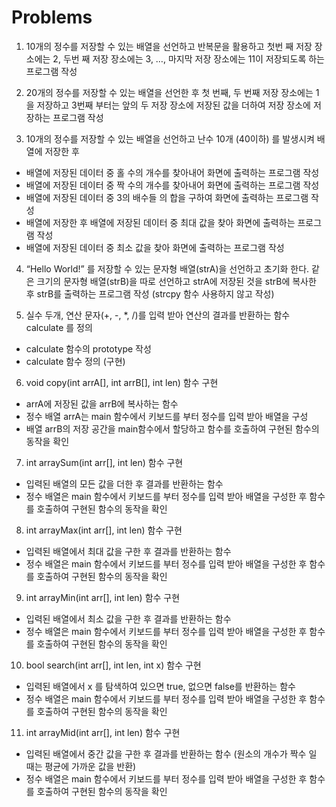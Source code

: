 # Problems

1. 10개의 정수를 저장할 수 있는 배열을 선언하고 반복문을 활용하고 첫번 째 저장 장소에는 2, 두번 째 저장 장소에는 3, …, 
   마지막 저장 장소에는 11이 저장되도록  하는 프로그램 작성

2. 20개의 정수를 저장할 수 있는 배열을 선언한 후 첫 번째, 두 번째 저장 장소에는 1을 저장하고 3번째 부터는 
   앞의 두 저장 장소에 저장된 값을 더하여 저장 장소에 저장하는 프로그램 작성 

3. 10개의 정수를 저장할 수 있는 배열을 선언하고 난수 10개 (40이하) 를 발생시켜 배열에 저장한 후 
  * 배열에 저장된 데이터 중 홀 수의 개수를 찾아내어 화면에 출력하는 프로그램 작성 
  * 배열에 저장된 데이터 중 짝 수의 개수를 찾아내어 화면에 출력하는 프로그램 작성 
  * 배열에 저장된 데이터 중 3의 배수들 의 합을 구하여 화면에 출력하는 프로그램 작성
  * 배열에 저장한 후 배열에 저장된 데이터 중 최대 값을 찾아 화면에 출력하는 프로그램 작성 
  * 배열에 저장된 데이터 중 최소 값을 찾아 화면에 출력하는 프로그램 작성 

4. “Hello World!” 를 저장할 수 있는 문자형 배열(strA)을 선언하고 초기화 한다. 
   같은 크기의 문자형 배열(strB)을 따로 선언하고 strA에 저장된 것을 strB에 복사한 후 strB를 출력하는 프로그램 작성  (strcpy 함수 사용하지 않고 작성)
   
5. 실수 두개, 연산 문자(+, -, *, /)를 입력 받아 연산의 결과를 반환하는 함수 calculate 를 정의
  * calculate 함수의 prototype 작성
  * calculate 함수 정의 (구현)

6. void copy(int arrA[], int arrB[], int len) 함수 구현 
  * arrA에 저장된 값을 arrB에 복사하는 함수
  * 정수 배열 arrA는  main 함수에서 키보드를 부터 정수를 입력 받아 배열을 구성
  * 배열 arrB의 저장 공간을 main함수에서 할당하고 함수를 호출하여 구현된 함수의 동작을 확인
  
7. int arraySum(int arr[], int len)  함수 구현 
  * 입력된 배열의 모든 값을 더한 후 결과를 반환하는 함수 
  * 정수 배열은  main 함수에서 키보드를 부터 정수를 입력 받아 배열을 구성한 후 함수를 호출하여 구현된 함수의 동작을 확인

8. int arrayMax(int arr[], int len)  함수 구현
  * 입력된 배열에서 최대 값을  구한 후 결과를 반환하는 함수 
  * 정수 배열은  main 함수에서 키보드를 부터 정수를 입력 받아 배열을 구성한 후 함수를 호출하여 구현된 함수의 동작을 확인

9. int arrayMin(int arr[], int len)  함수 구현
  * 입력된 배열에서 최소 값을  구한 후 결과를 반환하는 함수 
  * 정수 배열은  main 함수에서 키보드를 부터 정수를 입력 받아 배열을 구성한 후 함수를 호출하여 구현된 함수의 동작을 확인

10. bool search(int arr[], int len, int x) 함수 구현 
  * 입력된 배열에서 x 를 탐색하여 있으면 true, 없으면 false를 반환하는 함수 
  * 정수 배열은  main 함수에서 키보드를 부터 정수를 입력 받아 배열을 구성한 후 함수를 호출하여 구현된 함수의 동작을 확인

11. int arrayMid(int arr[], int len)  함수 구현
  * 입력된 배열에서 중간 값을  구한 후 결과를 반환하는 함수 (원소의 개수가 짝수 일 때는 평균에 가까운 값을 반환)
  * 정수 배열은  main 함수에서 키보드를 부터 정수를 입력 받아 배열을 구성한 후 함수를 호출하여 구현된 함수의 동작을 확인


